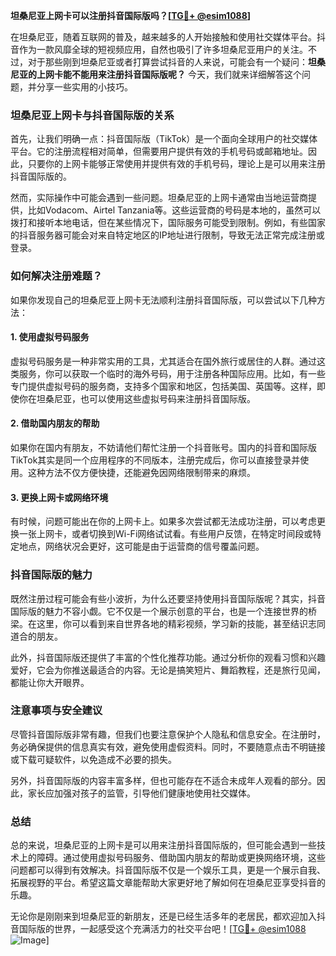 **坦桑尼亚上网卡可以注册抖音国际版吗？[[TG💪+ @esim1088](https://t.me/s/esim1088)]**

在坦桑尼亚，随着互联网的普及，越来越多的人开始接触和使用社交媒体平台。抖音作为一款风靡全球的短视频应用，自然也吸引了许多坦桑尼亚用户的关注。不过，对于那些刚到坦桑尼亚或者打算尝试抖音的人来说，可能会有一个疑问：**坦桑尼亚的上网卡能不能用来注册抖音国际版呢？** 今天，我们就来详细解答这个问题，并分享一些实用的小技巧。

### 坦桑尼亚上网卡与抖音国际版的关系

首先，让我们明确一点：抖音国际版（TikTok）是一个面向全球用户的社交媒体平台。它的注册流程相对简单，但需要用户提供有效的手机号码或邮箱地址。因此，只要你的上网卡能够正常使用并提供有效的手机号码，理论上是可以用来注册抖音国际版的。

然而，实际操作中可能会遇到一些问题。坦桑尼亚的上网卡通常由当地运营商提供，比如Vodacom、Airtel Tanzania等。这些运营商的号码是本地的，虽然可以拨打和接听本地电话，但在某些情况下，国际服务可能受到限制。例如，有些国家的抖音服务器可能会对来自特定地区的IP地址进行限制，导致无法正常完成注册或登录。

### 如何解决注册难题？

如果你发现自己的坦桑尼亚上网卡无法顺利注册抖音国际版，可以尝试以下几种方法：

#### 1. 使用虚拟号码服务

虚拟号码服务是一种非常实用的工具，尤其适合在国外旅行或居住的人群。通过这类服务，你可以获取一个临时的海外号码，用于注册各种国际应用。比如，有一些专门提供虚拟号码的服务商，支持多个国家和地区，包括美国、英国等。这样，即使你在坦桑尼亚，也可以使用这些虚拟号码来注册抖音国际版。

#### 2. 借助国内朋友的帮助

如果你在国内有朋友，不妨请他们帮忙注册一个抖音账号。国内的抖音和国际版TikTok其实是同一个应用程序的不同版本，注册完成后，你可以直接登录并使用。这种方法不仅方便快捷，还能避免因网络限制带来的麻烦。

#### 3. 更换上网卡或网络环境

有时候，问题可能出在你的上网卡上。如果多次尝试都无法成功注册，可以考虑更换一张上网卡，或者切换到Wi-Fi网络试试看。有些用户反馈，在特定时间段或特定地点，网络状况会更好，这可能是由于运营商的信号覆盖问题。

### 抖音国际版的魅力

既然注册过程可能会有些小波折，为什么还要坚持使用抖音国际版呢？其实，抖音国际版的魅力不容小觑。它不仅是一个展示创意的平台，也是一个连接世界的桥梁。在这里，你可以看到来自世界各地的精彩视频，学习新的技能，甚至结识志同道合的朋友。

此外，抖音国际版还提供了丰富的个性化推荐功能。通过分析你的观看习惯和兴趣爱好，它会为你推送最适合的内容。无论是搞笑短片、舞蹈教程，还是旅行见闻，都能让你大开眼界。

### 注意事项与安全建议

尽管抖音国际版非常有趣，但我们也要注意保护个人隐私和信息安全。在注册时，务必确保提供的信息真实有效，避免使用虚假资料。同时，不要随意点击不明链接或下载可疑软件，以免造成不必要的损失。

另外，抖音国际版的内容丰富多样，但也可能存在不适合未成年人观看的部分。因此，家长应加强对孩子的监管，引导他们健康地使用社交媒体。

### 总结

总的来说，坦桑尼亚的上网卡是可以用来注册抖音国际版的，但可能会遇到一些技术上的障碍。通过使用虚拟号码服务、借助国内朋友的帮助或更换网络环境，这些问题都可以得到有效解决。抖音国际版不仅是一个娱乐工具，更是一个展示自我、拓展视野的平台。希望这篇文章能帮助大家更好地了解如何在坦桑尼亚享受抖音的乐趣。

无论你是刚刚来到坦桑尼亚的新朋友，还是已经生活多年的老居民，都欢迎加入抖音国际版的世界，一起感受这个充满活力的社交平台吧！[[TG💪+ @esim1088](https://t.me/s/esim1088) ![Image](https://i.postimg.cc/4NQfJmqS/Snipaste-2025-05-13-00-14-12.png)]